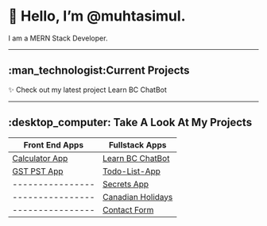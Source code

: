 
<h1>👋 Hello, I’m @muhtasimul.</h1>
<p>I am a MERN Stack Developer.</p>
<hr/>

<h2>:man_technologist:Current Projects</h2>
<p>✨ Check out my latest project Learn BC ChatBot </p>

<hr/>

<h2>:desktop_computer: Take A Look At My Projects</h2>

|Front End Apps | Fullstack Apps|
| ------------- | ------------- | 
|[Calculator App](https://github.com/muhtasimul/calculator-react-app)|[Learn BC ChatBot](https://github.com/muhtasimul/chatbot-learnBC)
[GST PST App](https://github.com/muhtasimul/GST-PST-React-App)| [Todo-List-App](https://github.com/muhtasimul/todo-task-app)|
----------------|[Secrets App](https://github.com/muhtasimul/Secrets_App)|
----------------|[Canadian Holidays](https://github.com/muhtasimul/Canadian-Holidays)
----------------| [Contact Form](https://github.com/muhtasimul/Contact-Form)|


<!---
muhtasimul/muhtasimul is a ✨ special ✨ repository because its `README.md` (this file) appears on your GitHub profile.
You can click the Preview link to take a look at your changes.

--->
